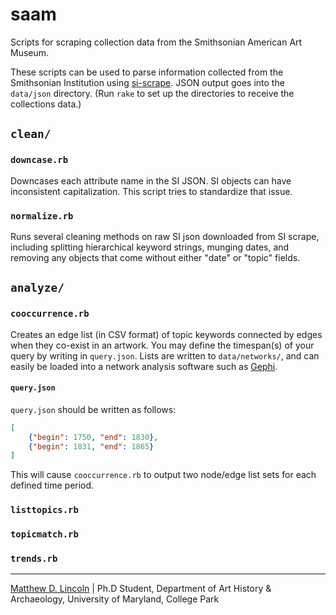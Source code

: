 saam
====

Scripts for scraping collection data from the Smithsonian American Art Museum.

These scripts can be used to parse information collected from the Smithsonian Institution using [si-scrape](https://github.com/mdlincoln/si-scrape).
JSON output goes into the `data/json` directory.
(Run `rake` to set up the directories to receive the collections data.)

## `clean/`

### `downcase.rb`

Downcases each attribute name in the SI JSON.
SI objects can have inconsistent capitalization.
This script tries to standardize that issue.

### `normalize.rb`

Runs several cleaning methods on raw SI json downloaded from SI
scrape, including splitting hierarchical keyword strings, munging
dates, and removing any objects that come without either "date" or
"topic" fields.

## `analyze/`

### `cooccurrence.rb`

Creates an edge list (in CSV format) of topic keywords connected by edges when they co-exist in an artwork.
You may define the timespan(s) of your query by writing in `query.json`.
Lists are written to `data/networks/`, and can easily be loaded into a network analysis software such as [Gephi](https://gephi.org).

#### `query.json`

`query.json` should be written as follows:

````json
[
    {"begin": 1750, "end": 1830},
    {"begin": 1831, "end": 1865}
]
````

This will cause `cooccurrence.rb` to output two node/edge list sets for each defined time period.

### `listtopics.rb`

### `topicmatch.rb`

### `trends.rb`

***

[Matthew D. Lincoln](http://matthewlincoln.net) | Ph.D Student, Department of Art History & Archaeology, University of Maryland, College Park
